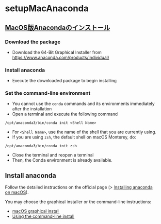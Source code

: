 # setupMacAnaconda

## [MacOS版Anacondaのインストール](https://www.python.jp/install/anaconda/macos/install.html)
### Download the package 
  - Download the 64-Bit Graphical Installer from https://www.anaconda.com/products/individual/ 
  
### Install anaconda 
  - Execute the downloaded package to begin installing 

### Set the command-line environment 
  - You cannot use the ```conda``` commands and its environments immediately after the installation 
  - Open a terminal and execute the following command
  ```
  /opt/anaconda3/bin/conda init <Shell Name> 
  ```
  - For ```<Shell Name>```, use the name of the shell that you are currently using. 
  - If you are using ```zsh```, the default shell on macOS Monterey, do:
  ```
  /opt/anaconda3/bin/conda init zsh
  ```
  - Close the terminal and reopen a terminal
  - Then, the Conda environment is already available. 

## Install anaconda 
Follow the detailed instructions on the official page
(> [Installing anaconda on macOS](https://docs.anaconda.com/anaconda/install/mac-os/)).

You may choose the graphical installer or the command-line instructions:
- [macOS graphical install](https://docs.anaconda.com/anaconda/install/mac-os/#macos-graphical-install)
- [Using the command-line install](https://docs.anaconda.com/anaconda/install/mac-os/#using-the-command-line-install)

